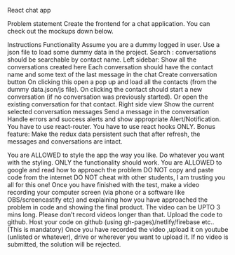 React chat app

Problem statement
Create the frontend for a chat application. You can check out the mockups down below.

Instructions
Functionality
Assume you are a dummy logged in user.
Use a json file to load some dummy data in the project.
Search : conversations should be searchable by contact name.
Left sidebar:
Show all the conversations created here
Each conversation should have the contact name and some text of the last message in the chat
Create conversation button
On clicking this open a pop up and load all the contacts (from the dummy data.json/js file).
On clicking the contact should start a new conversation (if no conversation was previously started). Or open the existing conversation for that contact.
Right side view
Show the current selected conversation messages
Send a message in the conversation
Handle errors and success alerts and show appropriate Alert/Notification.
You have to use react-router.
You have to use react hooks ONLY.
Bonus feature: Make the redux data persistent such that after refresh, the messages and conversations are intact.

You are ALLOWED to style the app the way you like. Do whatever you want with the styling. ONLY the functionality should work.
You are ALLOWED to google and read how to approach the problem
DO NOT copy and paste code from the internet
DO NOT cheat with other students, I am trusting you all for this one!
Once you have finished with the test, make a video recording your computer screen (via phone or a software like OBS/screencastify etc) and explaining how you have approached the problem in code and showing the final product. The video can be UPTO 3 mins long. Please don’t record videos longer than that.
Upload the code to github.
Host your code on github (using gh-pages)/netlify/firebase etc.. (This is mandatory)
Once you have recorded the video ,upload it on youtube (unlisted or whatever), drive or wherever you want to upload it. If no video is submitted, the solution will be rejected.











































